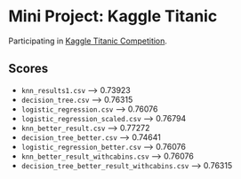 # Mini Project: Kaggle Titanic

Participating in [Kaggle Titanic Competition](https://www.kaggle.com/competitions/titanic/overview).

## Scores
- `knn_results1.csv` --> 0.73923
- `decision_tree.csv` --> 0.76315
- `logistic_regression.csv` --> 0.76076
- `logistic_regression_scaled.csv` --> 0.76794
- `knn_better_result.csv` --> 0.77272
- `decision_tree_better.csv` --> 0.74641
- `logistic_regression_better.csv` --> 0.76076
- `knn_better_result_withcabins.csv` --> 0.76076
- `decision_tree_better_result_withcabins.csv` --> 0.76315